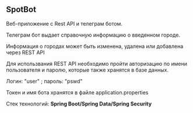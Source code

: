 <p><h2> SpotBot</h2>
<p>Веб-приложение с Rest API и телеграм ботом.
<p>Телеграм бот выдает справочную информацию о введенном городе.
<p>Информация о городах может быть изменена, удалена или добавлена через REST API
<p>Для использвания REST API необходимо пройти авторизацию по имени пользователя и паролю, которые также хранятся в базе данных.
<p>Логин: "user" ; пароль: "pswd"
<p>Токен и имя бота хранятся в файле application.properties
<p>Стек технологий: <b>Spring Boot/Spring Data/Spring Security</b>
